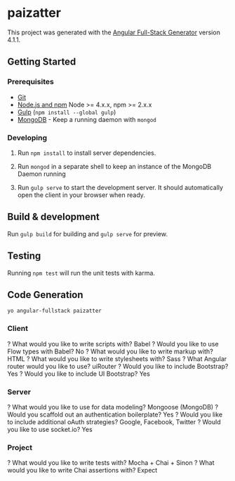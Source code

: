# paizatter

This project was generated with the [Angular Full-Stack Generator](https://github.com/DaftMonk/generator-angular-fullstack) version 4.1.1.

## Getting Started

### Prerequisites

- [Git](https://git-scm.com/)
- [Node.js and npm](nodejs.org) Node >= 4.x.x, npm >= 2.x.x
- [Gulp](http://gulpjs.com/) (`npm install --global gulp`)
- [MongoDB](https://www.mongodb.org/) - Keep a running daemon with `mongod`

### Developing

1. Run `npm install` to install server dependencies.

2. Run `mongod` in a separate shell to keep an instance of the MongoDB Daemon running

3. Run `gulp serve` to start the development server. It should automatically open the client in your browser when ready.

## Build & development

Run `gulp build` for building and `gulp serve` for preview.

## Testing

Running `npm test` will run the unit tests with karma.

## Code Generation

`yo angular-fullstack paizatter`

### Client
? What would you like to write scripts with? Babel
? Would you like to use Flow types with Babel? No
? What would you like to write markup with? HTML
? What would you like to write stylesheets with? Sass
? What Angular router would you like to use? uiRouter
? Would you like to include Bootstrap? Yes
? Would you like to include UI Bootstrap? Yes

### Server
? What would you like to use for data modeling? Mongoose (MongoDB)
? Would you scaffold out an authentication boilerplate? Yes
? Would you like to include additional oAuth strategies? Google, Facebook, Twitter
? Would you like to use socket.io? Yes

### Project
? What would you like to write tests with? Mocha + Chai + Sinon
? What would you like to write Chai assertions with? Expect
